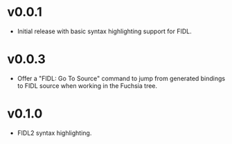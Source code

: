 # v0.0.1

- Initial release with basic syntax highlighting support for FIDL.

# v0.0.3

- Offer a "FIDL: Go To Source" command to jump from generated bindings to FIDL source when working in the Fuchsia tree.

# v0.1.0

- FIDL2 syntax highlighting.